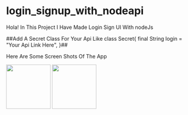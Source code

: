# login_signup_with_nodeapi

Hola! In This Project I Have Made Login Sign UI With nodeJs 

##Add A Secret Class For Your Api Like
class Secret{
final String login = "Your Api Link Here",
}##

Here Are Some Screen Shots Of The App









<img src="https://user-images.githubusercontent.com/49858681/105897935-da33d180-603e-11eb-8e4a-4d64c67f4519.jpg" width="120">                        <img src="https://user-images.githubusercontent.com/49858681/105897936-dacc6800-603e-11eb-86ef-9f565983a963.jpg" width="120"> 



